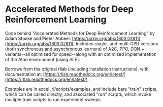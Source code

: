 # Accelerated Methods for Deep Reinforcement Learning

Code behind "Accelerated Methods for Deep Reinforcement Learning" by Adam Stooke and Pieter Abbeel: [https://arxiv.org/abs/1803.02811](https://arxiv.org/abs/1803.02811).  Includes single- and multi-GPU versions (both synchronous and asynchronous learners) of A2C, PPO, DQN + variants--all optimized for speed--along with an optimized implementation of the Atari environment (using ALE).

Borrows from the original rllab (including installation instructions), with documentation at: [https://rllab.readthedocs.org/en/latest/](https://rllab.readthedocs.org/en/latest/).

Examples are in accel_rl/scripts/examples, and include bare "train" scripts, which can be called directly, and associated "run" scripts, which invoke multiple train scripts to run experiment sweeps.

